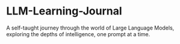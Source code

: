 # LLM-Learning-Journal
A self-taught journey through the world of Large Language Models, exploring the depths of intelligence, one prompt at a time.
